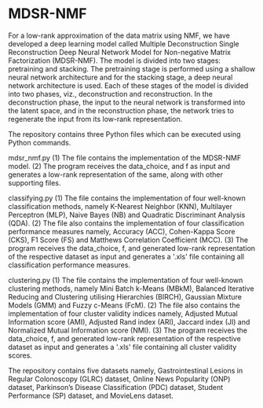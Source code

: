 # MDSR-NMF

For a low-rank approximation of the data matrix using NMF, we have developed a deep learning model called Multiple Deconstruction Single Reconstruction Deep Neural Network Model for Non-negative Matrix Factorization (MDSR-NMF). The model is divided into two stages: pretraining and stacking. The pretraining stage is performed using a shallow neural network architecture and for the stacking stage, a deep neural network architecture is used. Each of these stages of the model is divided into two phases, viz., deconstruction and reconstruction. In the deconstruction phase, the input to the neural network is transformed into the latent space, and in the reconstruction phase, the network tries to regenerate the input from its low-rank representation.

The repository contains three Python files which can be executed using Python commands.

mdsr_nmf.py
(1) The file contains the implementation of the MDSR-NMF model.
(2) The program receives the data_choice, and f as input and generates a low-rank representation of the same, along with other supporting files.

classifying.py
(1) The file contains the implementation of four well-known classification methods, namely K-Nearest Neighbor (KNN), Multilayer Perceptron (MLP), Naive Bayes (NB) and Quadratic Discriminant Analysis (QDA).
(2) The file also contains the implementation of four classification performance measures namely, Accuracy (ACC), Cohen-Kappa Score (CKS), F1 Score (FS) and Matthews Correlation Coefficient (MCC).
(3) The program receives the data_choice, f, and generated low-rank representation of the respective dataset as input and generates a '.xls' file containing all classification performance measures.

clustering.py
(1) The file contains the implementation of four well-known clustering methods, namely Mini Batch k-Means (MBkM), Balanced Iterative Reducing and Clustering utilising Hierarchies (BIRCH), Gaussian Mixture Models (GMM) and Fuzzy c-Means (FcM).
(2) The file also contains the implementation of four cluster validity indices namely, Adjusted Mutual Information score (AMI), Adjusted Rand index (ARI), Jaccard index (JI) and Normalized Mutual Information score (NMI).
(3) The program receives the data_choice, f, and generated low-rank representation of the respective dataset as input and generates a '.xls' file containing all cluster validity scores.

The repository contains five datasets namely, Gastrointestinal Lesions in Regular Colonoscopy (GLRC) dataset, Online News Popularity (ONP) dataset, Parkinson’s Disease Classification (PDC) dataset, Student Performance (SP) dataset, and MovieLens dataset.
